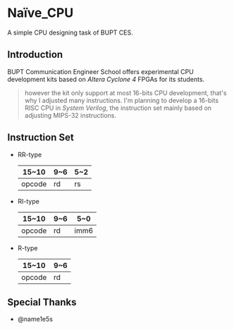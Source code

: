 # Naïve_CPU
A simple CPU designing task of BUPT CES.

## Introduction
BUPT Communication Engineer School offers experimental CPU development kits based on *Altera Cyclone 4* FPGAs for its students.
> however the kit only support at most 16-bits CPU development, that's why I adjusted many instructions.
I'm planning to develop a 16-bits RISC CPU in *System Verilog*, the instruction set mainly based on adjusting MIPS-32 instructions.

## Instruction Set
- RR-type

  | 15~10  | 9~6  | 5~2  |
  | ------ | ---- | ---- |
  | opcode | rd   | rs   |

- RI-type

  | 15~10  | 9~6  | 5~0  |
  | ------ | ---- | ---- |
  | opcode | rd   | imm6 |

- R-type

  | 15~10  | 9~6  |
  | ------ | ---- |
  | opcode | rd   |

  

## Special Thanks
- @name1e5s